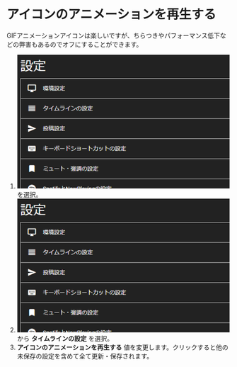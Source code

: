 # アイコンのアニメーションを再生する
GIFアニメーションアイコンは楽しいですが、ちらつきやパフォーマンス低下などの弊害もあるのでオフにすることができます。

1. ![settings1](/media/settings1.png)を選択。
1. ![settings2](/media/settings2.png)から __タイムラインの設定__ を選択。
1.  __アイコンのアニメーションを再生する__ 値を変更します。クリックすると他の未保存の設定を含めて全て更新・保存されます。

